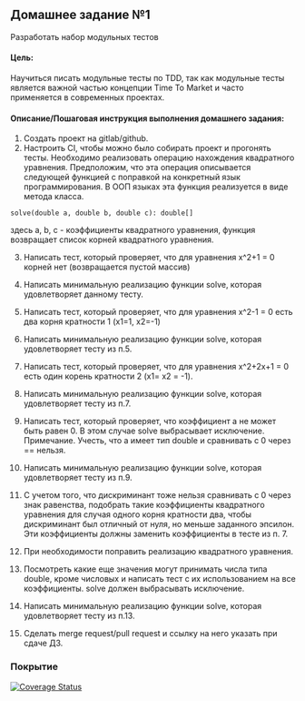 ## Домашнее задание №1

Разработать набор модульных тестов

#### **Цель:**

Научиться писать модульные тесты по TDD, так как модульные тесты является важной частью концепции Time To Market и часто
применяется в современных проектах.

#### **Описание/Пошаговая инструкция выполнения домашнего задания:**

1. Создать проект на gitlab/github.
2. Настроить CI, чтобы можно было собирать проект и прогонять тесты.
   Необходимо реализовать операцию нахождения квадратного уравнения. Предположим, что эта операция описывается следующей
   функцией c поправкой на конкретный язык программирования. В ООП языках эта функция реализуется в виде метода класса.

`solve(double a, double b, double c): double[]`

здесь a, b, c - коэффициенты квадратного уравнения, функция возвращает список корней квадратного уравнения.

3. Написать тест, который проверяет, что для уравнения x^2+1 = 0 корней нет (возвращается пустой массив)

4. Написать минимальную реализацию функции solve, которая удовлетворяет данному тесту.

5. Написать тест, который проверяет, что для уравнения x^2-1 = 0 есть два корня кратности 1 (x1=1, x2=-1)

6. Написать минимальную реализацию функции solve, которая удовлетворяет тесту из п.5.

7. Написать тест, который проверяет, что для уравнения x^2+2x+1 = 0 есть один корень кратности 2 (x1= x2 = -1).

8. Написать минимальную реализацию функции solve, которая удовлетворяет тесту из п.7.

9. Написать тест, который проверяет, что коэффициент a не может быть равен 0. В этом случае solve выбрасывает
   исключение.
   Примечание. Учесть, что a имеет тип double и сравнивать с 0 через == нельзя.

10. Написать минимальную реализацию функции solve, которая удовлетворяет тесту из п.9.

11. С учетом того, что дискриминант тоже нельзя сравнивать с 0 через знак равенства, подобрать такие коэффициенты
    квадратного уравнения для случая одного корня кратности два, чтобы дискриминант был отличный от нуля, но меньше
    заданного эпсилон. Эти коэффициенты должны заменить коэффициенты в тесте из п. 7.

12. При необходимости поправить реализацию квадратного уравнения.

13. Посмотреть какие еще значения могут принимать числа типа double, кроме числовых и написать тест с их использованием
    на все коэффициенты. solve должен выбрасывать исключение.

14. Написать минимальную реализацию функции solve, которая удовлетворяет тесту из п.13.

15. Сделать merge request/pull request и ссылку на него указать при сдаче ДЗ.

### Покрытие
[![Coverage Status](https://coveralls.io/repos/github/den41apple/otus_architecture_and_design_patterns/badge.svg?branch=homework_1)](https://coveralls.io/github/den41apple/otus_architecture_and_design_patterns?branch=homework_1)

